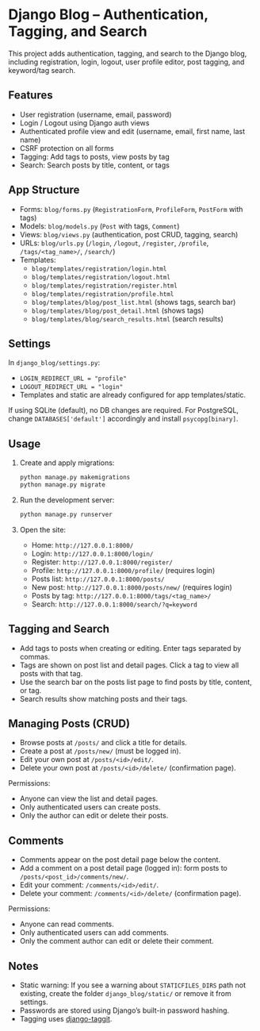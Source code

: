 
# Django Blog – Authentication, Tagging, and Search

This project adds authentication, tagging, and search to the Django blog, including registration, login, logout, user profile editor, post tagging, and keyword/tag search.


## Features
- User registration (username, email, password)
- Login / Logout using Django auth views
- Authenticated profile view and edit (username, email, first name, last name)
- CSRF protection on all forms
- Tagging: Add tags to posts, view posts by tag
- Search: Search posts by title, content, or tags


## App Structure
- Forms: `blog/forms.py` (`RegistrationForm`, `ProfileForm`, `PostForm` with tags)
- Models: `blog/models.py` (`Post` with tags, `Comment`)
- Views: `blog/views.py` (authentication, post CRUD, tagging, search)
- URLs: `blog/urls.py` (`/login`, `/logout`, `/register`, `/profile`, `/tags/<tag_name>/`, `/search/`)
- Templates:
   - `blog/templates/registration/login.html`
   - `blog/templates/registration/logout.html`
   - `blog/templates/registration/register.html`
   - `blog/templates/registration/profile.html`
   - `blog/templates/blog/post_list.html` (shows tags, search bar)
   - `blog/templates/blog/post_detail.html` (shows tags)
   - `blog/templates/blog/search_results.html` (search results)

## Settings
In `django_blog/settings.py`:
- `LOGIN_REDIRECT_URL = "profile"`
- `LOGOUT_REDIRECT_URL = "login"`
- Templates and static are already configured for app templates/static.

If using SQLite (default), no DB changes are required. For PostgreSQL, change `DATABASES['default']` accordingly and install `psycopg[binary]`.

## Usage
1. Create and apply migrations:
   ```bash
   python manage.py makemigrations
   python manage.py migrate
   ```
2. Run the development server:
   ```bash
   python manage.py runserver
   ```
3. Open the site:

   - Home: `http://127.0.0.1:8000/`
   - Login: `http://127.0.0.1:8000/login/`
   - Register: `http://127.0.0.1:8000/register/`
   - Profile: `http://127.0.0.1:8000/profile/` (requires login)
   - Posts list: `http://127.0.0.1:8000/posts/`
   - New post: `http://127.0.0.1:8000/posts/new/` (requires login)
   - Posts by tag: `http://127.0.0.1:8000/tags/<tag_name>/`
   - Search: `http://127.0.0.1:8000/search/?q=keyword`


## Tagging and Search
- Add tags to posts when creating or editing. Enter tags separated by commas.
- Tags are shown on post list and detail pages. Click a tag to view all posts with that tag.
- Use the search bar on the posts list page to find posts by title, content, or tag.
- Search results show matching posts and their tags.


## Managing Posts (CRUD)
- Browse posts at `/posts/` and click a title for details.
- Create a post at `/posts/new/` (must be logged in).
- Edit your own post at `/posts/<id>/edit/`.
- Delete your own post at `/posts/<id>/delete/` (confirmation page).

Permissions:
- Anyone can view the list and detail pages.
- Only authenticated users can create posts.
- Only the author can edit or delete their posts.


## Comments
- Comments appear on the post detail page below the content.
- Add a comment on a post detail page (logged in): form posts to `/posts/<post_id>/comments/new/`.
- Edit your comment: `/comments/<id>/edit/`.
- Delete your comment: `/comments/<id>/delete/` (confirmation page).

Permissions:
- Anyone can read comments.
- Only authenticated users can add comments.
- Only the comment author can edit or delete their comment.


## Notes
- Static warning: If you see a warning about `STATICFILES_DIRS` path not existing, create the folder `django_blog/static/` or remove it from settings.
- Passwords are stored using Django’s built-in password hashing.
- Tagging uses [django-taggit](https://django-taggit.readthedocs.io/).
